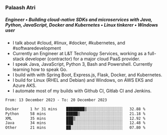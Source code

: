 ### Palaash Atri

##### Engineer • Building cloud-native SDKs and microservices with Java, Python, JavaScript, Docker and Kubernetes • Linux tinkerer • Windows user

- I talk about #cloud, #linux, #docker, #kubernetes, and #softwaredevelopment
- Currently an Engineer at L&T Technology Services, working as a full-stack developer (contractor) for a major cloud PaaS provider.
- I speak Java, JavaScript, Python 3, Bash and Powershell. Currently learning how to speak Go.
- I build with with Spring Boot, Express.js, Flask, Docker, and Kubernetes.
- I build for Linux (RHEL and Debian) and Windows, on AWS EKS and Azure AKS.
- I automate most of my builds with Github CI, Gitlab CI and Jenkins.

<!--
**palaashatri/palaashatri** is a ✨ _special_ ✨ repository because its `README.md` (this file) appears on your GitHub profile.

Here are some ideas to get you started:

- 🔭 I’m currently working on ...
- 🌱 I’m currently learning ...
- 👯 I’m looking to collaborate on ...
- 🤔 I’m looking for help with ...
- 💬 Ask me about ...
- 📫 How to reach me: ...
- 😄 Pronouns: ...
- ⚡ Fun fact: ...
-->

<!--START_SECTION:waka-->

```txt
From: 13 December 2023 - To: 20 December 2023

Docker     1 hr 31 mins    ████████▒░░░░░░░░░░░░░░░░   32.88 %
Python     58 mins         █████▒░░░░░░░░░░░░░░░░░░░   21.18 %
XML        35 mins         ███▒░░░░░░░░░░░░░░░░░░░░░   12.92 %
Java       34 mins         ███░░░░░░░░░░░░░░░░░░░░░░   12.48 %
Other      21 mins         ██░░░░░░░░░░░░░░░░░░░░░░░   07.80 %
```

<!--END_SECTION:waka-->
